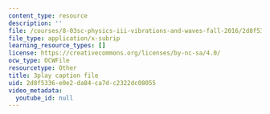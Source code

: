 ```yaml
---
content_type: resource
description: ''
file: /courses/8-03sc-physics-iii-vibrations-and-waves-fall-2016/2d8f5336e0e2da84ca7dc2322dc08055_jwh7LqjT4w0.srt
file_type: application/x-subrip
learning_resource_types: []
license: https://creativecommons.org/licenses/by-nc-sa/4.0/
ocw_type: OCWFile
resourcetype: Other
title: 3play caption file
uid: 2d8f5336-e0e2-da84-ca7d-c2322dc08055
video_metadata:
  youtube_id: null
---
```

